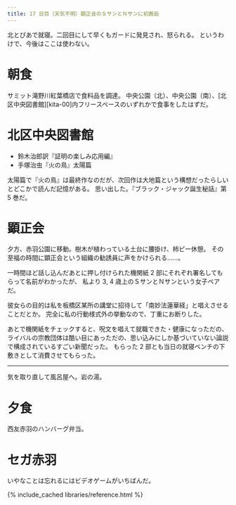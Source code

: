 ```yaml
---
title: 17 日目（天気不明）顕正会のＳサンとＮサンに初邂逅
---
```


北とぴあで就寝。二回目にして早くもガードに発見され、怒られる。
というわけで、今後はここは使わない。

# 朝食

サミット滝野川紅葉橋店で食料品を調達。
中央公園（北）、中央公園（南）、[北区中央図書館][kita-00]内フリースペースのいずれかで食事をしたはずだ。

# 北区中央図書館

* 鈴木治郎訳『証明の楽しみ応用編』
* 手塚治虫『火の鳥』太陽篇

太陽篇で『火の鳥』は最終作なのだが、次回作は大地篇という構想だったらしいとどこかで読んだ記憶がある。
思い出した。『ブラック・ジャック誕生秘話』第 5 巻だ。

# 顕正会

夕方、赤羽公園に移動。樹木が植わっている土台に腰掛け、柿ピー休憩。
その至福の時間に顕正会という組織の勧誘員に声をかけられる……。

一時間ほど話し込んだあとに押し付けられた機関紙 2 部にそれぞれ署名してもらって名前がわかったが、
私より 3, 4 歳上のＳサンとＮサンという女子ペアだ。

彼女らの目的は私を板橋区某所の講堂に招待して「南妙法蓮華経」と唱えさせることだとか。
完全に私の行動様式外の挙動なので、丁重にお断りした。

あとで機関紙をチェックすると、呪文を唱えて就職できた・健康になっただの、
ライバルの宗教団体は酷い目にあっただの、思い込みにしか基づいていない論説で構成されているすごい新聞だった。
もらった 2 部とも当日の就寝ベンチの下敷きとして消費させてもらった。

---

気を取り直して風呂屋へ。岩の湯。

# 夕食

西友赤羽のハンバーグ弁当。

# セガ赤羽

いやなことは忘れるにはビデオゲームがいちばんだ。

{% include_cached libraries/reference.html %}
